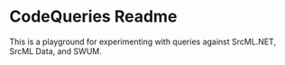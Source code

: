 # CodeQueries Readme

This is a playground for experimenting with queries against SrcML.NET, SrcML Data, and SWUM.